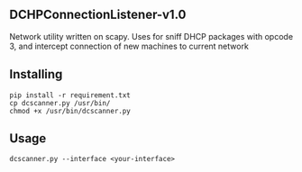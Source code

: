 ## DCHPConnectionListener-v1.0
Network utility written on scapy. Uses for sniff DHCP packages with opcode 3, and intercept connection of new
machines to current network

## Installing
```
pip install -r requirement.txt
cp dcscanner.py /usr/bin/
chmod +x /usr/bin/dcscanner.py
```

## Usage
```
dcscanner.py --interface <your-interface>
```
